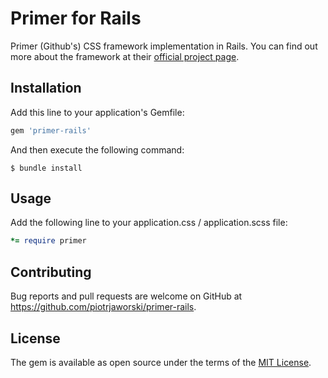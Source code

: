# Primer for Rails

Primer (Github's) CSS framework implementation in Rails.
You can find out more about the framework at their [official project page](http://primercss.io/).

## Installation

Add this line to your application's Gemfile:

```ruby
gem 'primer-rails'
```

And then execute the following command:

    $ bundle install

## Usage

Add the following line to your application.css / application.scss file:

```ruby
*= require primer
```

## Contributing

Bug reports and pull requests are welcome on GitHub at https://github.com/piotrjaworski/primer-rails.


## License

The gem is available as open source under the terms of the [MIT License](http://opensource.org/licenses/MIT).